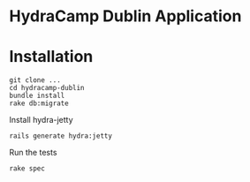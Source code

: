 # HydraCamp Dublin Application

# Installation

```text
git clone ...
cd hydracamp-dublin
bundle install
rake db:migrate
````

Install hydra-jetty

```text
rails generate hydra:jetty
```

Run the tests

```text
rake spec
```